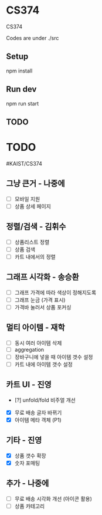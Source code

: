 # CS374
CS374

Codes are under ./src

## Setup
  npm install

## Run dev
  npm run start

## TODO
# TODO
#KAIST/CS374

## 그냥 큰거 - 나중에
- [ ] 모바일 지원
- [ ] 상품 상세 페이지

## 정렬/검색 - 김휘수
- [ ] 상품리스트 정렬
- [ ] 상품 검색
- [ ] 카트 내에서의 정렬

## 그래프 시각화 - 송승환
- [ ] 그래프 가격에 따라 색상이 정해지도록
- [ ] 그래프 눈금 (가격 표시)
- [ ] 가격바 눌러서 상품 포커싱

## 멀티 아이템 - 재학
- [ ] 동시 여러 아이템 삭제
- [ ] aggregation
- [ ] 장바구니에 넣을 때 아이템 갯수 설정
- [ ] 카트 내에 아이템 갯수 설정

## 카트 UI - 진영
- [?] unfold/fold 비주얼 개선
- [x] 무료 배송 글자 바뀌기
- [x] 아이템 메타 객체 (P1)

## 기타 - 진영
- [x] 상품 갯수 확장
- [x] 숫자 포매팅

## 추가 - 나중에
- [ ] 무료 배송 시각화 개선 (아이콘 활용)
- [ ] 상품 카테고리
